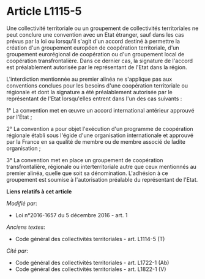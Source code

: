 # Article L1115-5

Une collectivité territoriale ou un groupement de collectivités territoriales ne peut conclure une convention avec un Etat
étranger, sauf dans les cas prévus par la loi ou lorsqu'il s'agit d'un accord destiné à permettre la création d'un groupement
européen de coopération territoriale, d'un groupement eurorégional de coopération ou d'un groupement local de coopération
transfrontalière. Dans ce dernier cas, la signature de l'accord est préalablement autorisée par le représentant de l'Etat
dans la région.

L'interdiction mentionnée au premier alinéa ne s'applique pas aux conventions conclues pour les besoins d'une coopération
territoriale ou régionale et dont la signature a été préalablement autorisée par le représentant de l'Etat lorsqu'elles
entrent dans l'un des cas suivants :

1° La convention met en œuvre un accord international antérieur approuvé par l'Etat ;

2° La convention a pour objet l'exécution d'un programme de coopération régionale établi sous l'égide d'une organisation
internationale et approuvé par la France en sa qualité de membre ou de membre associé de ladite organisation ;

3° La convention met en place un groupement de coopération transfrontalière, régionale ou interterritoriale autre que ceux
mentionnés au premier alinéa, quelle que soit sa dénomination. L'adhésion à ce groupement est soumise à l'autorisation
préalable du représentant de l'Etat.

**Liens relatifs à cet article**

_Modifié par_:

  - Loi n°2016-1657 du 5 décembre 2016 - art. 1

_Anciens textes_:

  - Code général des collectivités territoriales - art. L1114-5 (T)

_Cité par_:

  - Code général des collectivités territoriales - art. L1722-1 (Ab)
  - Code général des collectivités territoriales - art. L1822-1 (V)
